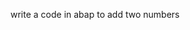 write a code in abap to add two numbers

<!---
Vipink-12/Vipink-12 is a ✨ special ✨ repository because its `README.md` (this file) appears on your GitHub profile.
You can click the Preview link to take a look at your changes.
--->

